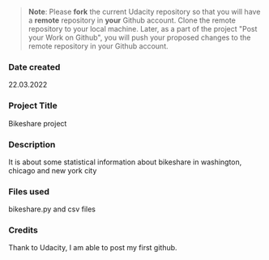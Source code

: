 >**Note**: Please **fork** the current Udacity repository so that you will have a **remote** repository in **your** Github account. Clone the remote repository to your local machine. Later, as a part of the project "Post your Work on Github", you will push your proposed changes to the remote repository in your Github account.

### Date created
22.03.2022

### Project Title
Bikeshare project

### Description
It is about some statistical information about bikeshare in washington, chicago and new york city

### Files used
bikeshare.py and csv files

### Credits
Thank to Udacity, I am able to post my first github.
